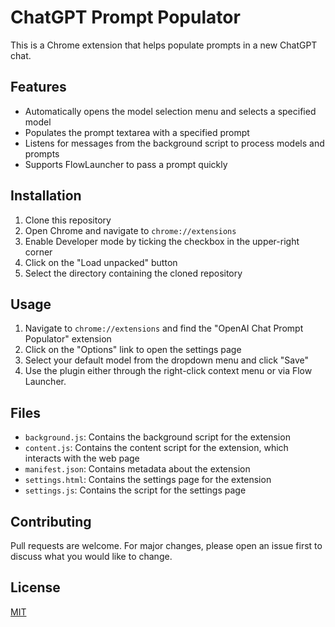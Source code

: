 # ChatGPT Prompt Populator

This is a Chrome extension that helps populate prompts in a new ChatGPT chat.

## Features

- Automatically opens the model selection menu and selects a specified model
- Populates the prompt textarea with a specified prompt
- Listens for messages from the background script to process models and prompts
- Supports FlowLauncher to pass a prompt quickly

## Installation

1. Clone this repository
2. Open Chrome and navigate to `chrome://extensions`
3. Enable Developer mode by ticking the checkbox in the upper-right corner
4. Click on the "Load unpacked" button
5. Select the directory containing the cloned repository

## Usage

1. Navigate to `chrome://extensions` and find the "OpenAI Chat Prompt Populator" extension
2. Click on the "Options" link to open the settings page
3. Select your default model from the dropdown menu and click "Save"
4. Use the plugin either through the right-click context menu or via Flow Launcher. 

## Files

- `background.js`: Contains the background script for the extension
- `content.js`: Contains the content script for the extension, which interacts with the web page
- `manifest.json`: Contains metadata about the extension
- `settings.html`: Contains the settings page for the extension
- `settings.js`: Contains the script for the settings page

## Contributing

Pull requests are welcome. For major changes, please open an issue first to discuss what you would like to change.

## License

[MIT](https://choosealicense.com/licenses/mit/)